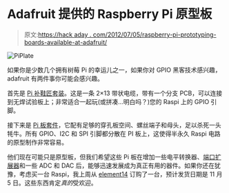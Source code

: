 # Adafruit 提供的 Raspberry Pi 原型板

> 原文:[https://hack aday . com/2012/07/05/raspberry-pi-prototyping-boards-available-at-adafruit/](https://hackaday.com/2012/07/05/raspberry-pi-prototyping-boards-available-at-adafruit/)

![](../Images/f6bf1d6e409a31538434e595ec2893d1.png "PiPlate")

如果你是少数几个拥有树莓 Pi 的幸运儿之一，如果你对 GPIO 黑客技术感兴趣，adafruit 有两件事你可能会感兴趣。

首先是 [Pi 补鞋匠套装](http://learn.adafruit.com/adafruit-pi-cobbler-kit)。这是一条 2×13 带状电缆，带有一个分支 PCB，可以连接到无焊试验板上；非常适合一起玩(或拼凑…明白吗？)您的 Raspi 上的 GPIO 引脚。

接下来是 [Pi 板套件](https://www.adafruit.com/products/801)，它配有足够的穿孔板空间、螺丝端子和母头，足以杀死一头牦牛。所有 GPIO、I2C 和 SPI 引脚都分散在 PI 板上，这使得半永久 Raspi 电路的原型制作非常容易。

他们现在可能只是原型板，但我们希望这些 Pi 板在增加一些电平转换器、[端口扩展器](http://hackaday.com/2011/06/07/working-with-i2c-port-expanders/)和一些 ADC 和 DAC 后，能够迅速发展成为真正有用的器件。如果你还在犹豫，考虑买一台 Raspi，我上周从 [element14](http://www.element14.com/community/groups/raspberry-pi?ICID=hp_raspberry) 订购了一台，预计发货日期是 11 月 5 日。这些东西肯定*真的*受欢迎。